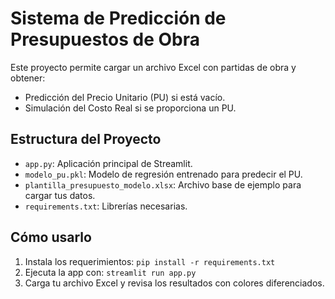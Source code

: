 # Sistema de Predicción de Presupuestos de Obra

Este proyecto permite cargar un archivo Excel con partidas de obra y obtener:
- Predicción del Precio Unitario (PU) si está vacío.
- Simulación del Costo Real si se proporciona un PU.

## Estructura del Proyecto

- `app.py`: Aplicación principal de Streamlit.
- `modelo_pu.pkl`: Modelo de regresión entrenado para predecir el PU.
- `plantilla_presupuesto_modelo.xlsx`: Archivo base de ejemplo para cargar tus datos.
- `requirements.txt`: Librerías necesarias.

## Cómo usarlo

1. Instala los requerimientos: `pip install -r requirements.txt`
2. Ejecuta la app con: `streamlit run app.py`
3. Carga tu archivo Excel y revisa los resultados con colores diferenciados.

